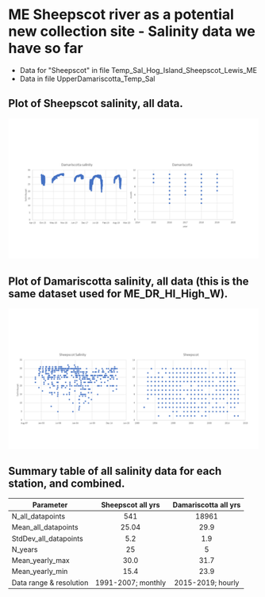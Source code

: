 # ME Sheepscot river as a potential new collection site - Salinity data we have so far

- Data for "Sheepscot" in file Temp_Sal_Hog_Island_Sheepscot_Lewis_ME
- Data in file UpperDamariscotta_Temp_Sal

## Plot of Sheepscot salinity, all data.


![ME_potential_site_Sheepscot_plot](../img/ME_potential_Sheepscot_sal.PNG)

## Plot of Damariscotta salinity, all data (this is the same dataset used for ME_DR_HI_High_W).

![ME_potential_site_Damariscota_plot](../img/ME_potential_Damariscotta_sal.PNG)


## Summary table of all salinity data for each station, and combined. 

| Parameter               | Sheepscot all yrs  | Damariscotta all yrs  | 
| ----------------------  | :----------------: | :------------------:  | 
| N_all_datapoints        |        541         |           18961       |  
| Mean_all_datapoints     |        25.04       |           29.9        |   
| StdDev_all_datapoints   |         5.2        |            1.9        |    
| N_years                 |          25        |             5         |    
| Mean_yearly_max         |           30.0     |           31.7        |   
| Mean_yearly_min         |          15.4      |            23.9       |   
| Data range & resolution | 1991-2007; monthly |  2015-2019; hourly    |   
